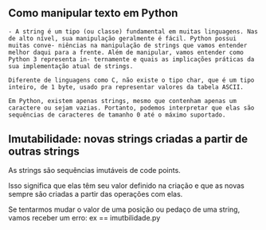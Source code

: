 #

## Como manipular texto em Python
    - A string é um tipo (ou classe) fundamental em muitas linguagens. Nas de alto nível, sua manipulação geralmente é fácil. Python possui muitas conve- niências na manipulação de strings que vamos entender melhor daqui para a frente. Além de manipular, vamos entender como Python 3 representa in- ternamente e quais as implicações práticas da sua implementação atual de strings. 
    
    Diferente de linguagens como C, não existe o tipo char, que é um tipo inteiro, de 1 byte, usado pra representar valores da tabela ASCII. 
    
    Em Python, existem apenas strings, mesmo que contenham apenas um caractere ou sejam vazias. Portanto, podemos interpretar que elas são sequências de caracteres de tamanho 0 até o máximo suportado.


## Imutabilidade: novas strings criadas a partir de outras strings

As strings são sequências imutáveis de code points. 

Isso significa que elas têm seu valor definido na criação e que as novas sempre são criadas a partir das operações com elas. 

Se tentarmos mudar o valor de uma posição ou pedaço de uma string, vamos receber um erro:
ex == imutbilidade.py

